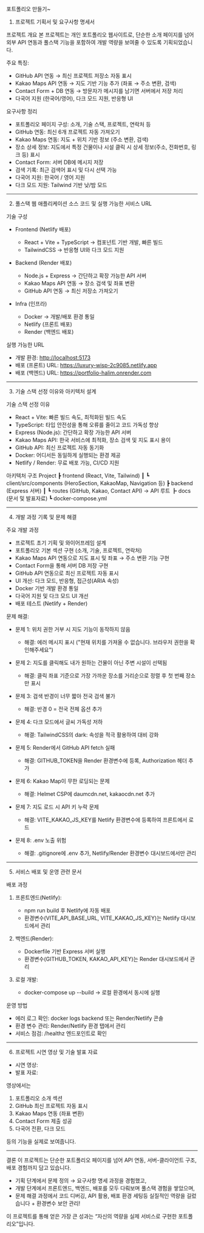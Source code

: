 포트폴리오 만들기~

1. 프로젝트 기획서 및 요구사항 명세서

프로젝트 개요
본 프로젝트는 개인 포트폴리오 웹사이트로, 단순한 소개 페이지를 넘어 외부 API 연동과 풀스택 기능을 포함하여 개발 역량을 보여줄 수 있도록 기획되었습니다.

주요 특징:
- GitHub API 연동 → 최신 프로젝트 저장소 자동 표시
- Kakao Maps API 연동 → 지도 기반 기능 추가 (좌표 → 주소 변환, 검색)
- Contact Form + DB 연동 → 방문자가 메시지를 남기면 서버에서 저장 처리
- 다국어 지원 (한국어/영어), 다크 모드 지원, 반응형 UI

요구사항 정리
- 포트폴리오 페이지 구성: 소개, 기술 스택, 프로젝트, 연락처 등 
- GitHub 연동: 최신 6개 프로젝트 자동 가져오기  
- Kakao Maps 연동: 지도 + 위치 기반 정보 (주소 변환, 검색)
- 장소 상세 정보: 지도에서 특정 건물이나 시설 클릭 시 상세 정보(주소, 전화번호, 링크 등) 표시  
- Contact Form: 서버 DB에 메시지 저장 
- 검색 기록: 최근 검색어 표시 및 다시 선택 가능  
- 다국어 지원: 한국어 / 영어 지원  
- 다크 모드 지원: Tailwind 기반 낮/밤 모드 

----------------

2. 풀스택 웹 애플리케이션 소스 코드 및 실행 가능한 서비스 URL

기술 구성
- Frontend (Netlify 배포)
  - React + Vite + TypeScript → 컴포넌트 기반 개발, 빠른 빌드
  - TailwindCSS → 반응형 UI와 다크 모드 지원  

- Backend (Render 배포)
  - Node.js + Express → 간단하고 확장 가능한 API 서버  
  - Kakao Maps API 연동 → 장소 검색 및 좌표 변환  
  - GitHub API 연동 → 최신 저장소 가져오기

- Infra (인프라)
  - Docker → 개발/배포 환경 통일  
  - Netlify (프론트 배포)  
  - Render (백엔드 배포)  

실행 가능한 URL
- 개발 환경: [http://localhost:5173](http://localhost:5173)  
- 배포 (프론트) URL: https://luxury-wisp-2c9085.netlify.app
- 배포 (백엔드) URL: https://portfolio-halim.onrender.com
----------------

3. 기술 스택 선정 이유와 아키텍처 설계

기술 스택 선정 이유
- React + Vite: 빠른 빌드 속도, 최적화된 빌드 속도
- TypeScript: 타입 안전성을 통해 오류를 줄이고 코드 가독성 향상  
- Express (Node.js): 간단하고 확장 가능한 API 서버
- Kakao Maps API: 한국 서비스에 최적화, 장소 검색 및 지도 표시 용이  
- GitHub API: 최신 프로젝트 자동 동기화
- Docker: 어디서든 동일하게 실행되는 환경 제공  
- Netlify / Render: 무료 배포 가능, CI/CD 지원  

아키텍처 구조
Project
┣  frontend (React, Vite, Tailwind)
┃ ┗  client/src/components (HeroSection, KakaoMap, Navigation 등)
┣  backend (Express 서버)
┃ ┗  routes (GitHub, Kakao, Contact API) -> API 루트
┣  docs (문서 및 발표자료)
┗ docker-compose.yml


----------------


4. 개발 과정 기록 및 문제 해결

주요 개발 과정
- 프로젝트 초기 기획 및 와이어프레임 설계  
- 포트폴리오 기본 섹션 구현 (소개, 기술, 프로젝트, 연락처)
- Kakao Maps API 연동으로 지도 표시 및 좌표 → 주소 변환 기능 구현
- Contact Form을 통해 서버 DB 저장 구현
- GitHub API 연동으로 최신 프로젝트 자동 표시
- UI 개선: 다크 모드, 반응형, 접근성(ARIA 속성)  
- Docker 기반 개발 환경 통일  
- 다국어 지원 및 다크 모드 UI 개선
- 배포 테스트 (Netlify + Render)  

문제 해결:
- 문제 1: 위치 권한 거부 시 지도 기능이 동작하지 않음  
  - 해결: 에러 메시지 표시 ("현재 위치를 가져올 수 없습니다. 브라우저 권한을 확인해주세요")  

- 문제 2: 지도를 클릭해도 내가 원하는 건물이 아닌 주변 시설이 선택됨  
  - 해결: 클릭 좌표 기준으로 가장 가까운 장소를 거리순으로 정렬 후 첫 번째 장소만 표시  

- 문제 3: 검색 반경이 너무 짧아 전국 검색 불가  
  - 해결: 반경 0 = 전국 전체 옵션 추가  

- 문제 4: 다크 모드에서 글씨 가독성 저하  
  - 해결: TailwindCSS의 dark: 속성을 적극 활용하여 대비 강화  

- 문제 5: Render에서 GitHub API fetch 실패
  - 해결: GITHUB_TOKEN을 Render 환경변수에 등록, Authorization 헤더 추가

- 문제 6: Kakao Map이 무한 로딩되는 문제
  - 해결: Helmet CSP에 daumcdn.net, kakaocdn.net 추가

- 문제 7: 지도 로드 시 API 키 누락 문제
  - 해결: VITE_KAKAO_JS_KEY를 Netlify 환경변수에 등록하여 프론트에서 로드

- 문제 8: .env 노출 위험
  - 해결: .gitignore에 .env 추가, Netlify/Render 환경변수 대시보드에서만 관리


----------------


5. 서비스 배포 및 운영 관련 문서

배포 과정
1. 프론트엔드(Netlify):
   - npm run build 후 Netlify에 자동 배포
   - 환경변수(VITE_API_BASE_URL, VITE_KAKAO_JS_KEY)는 Netlify 대시보드에서 관리

2. 백엔드(Render):  
   - Dockerfile 기반 Express 서버 실행
   - 환경변수(GITHUB_TOKEN, KAKAO_API_KEY)는 Render 대시보드에서 관리
3. 로컬 개발:  
   - docker-compose up --build → 로컬 환경에서 동시에 실행  

운영 방법
- 에러 로그 확인: docker logs backend 또는 Render/Netlify 콘솔
- 환경 변수 관리: Render/Netlify 환경 탭에서 관리
- 서비스 점검: /healthz 엔드포인트로 확인

----------------

6. 프로젝트 시연 영상 및 기술 발표 자료
- 시연 영상: 
- 발표 자료:

영상에서는  
1. 포트폴리오 소개 섹션
2. GitHub 최신 프로젝트 자동 표시
3. Kakao Maps 연동 (좌표 변환)
4. Contact Form 제출 성공
5. 다국어 전환, 다크 모드

등의 기능을 실제로 보여줍니다.  

----------------

결론
이 프로젝트는 단순한 포트폴리오 페이지를 넘어 API 연동, 서버-클라이언트 구조, 배포 경험까지 담고 있습니다.

- 기획 단계에서 문제 정의 → 요구사항 명세 과정을 경험했고,  
- 개발 단계에서 프론트엔드, 백엔드, 배포를 모두 다뤄보며 풀스택 경험을 쌓았으며,  
- 문제 해결 과정에서 코드 디버깅, API 활용, 배포 환경 세팅등 실질적인 역량을 길렀습니다 + 환경변수 보안 관리!

이 프로젝트를 통해 얻은 가장 큰 성과는 “자신의 역량을 실제 서비스로 구현한 포트폴리오”입니다.  
